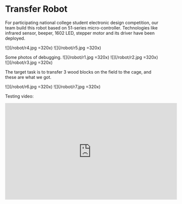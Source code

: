 # Transfer Robot

For participating national college student electronic design competition, our team build this robot based on 51-series micro-controller. Technologies like infrared sensor, beeper, 1602 LED, stepper motor and its driver have been deployed.

![](/robot/r4.jpg =320x)
![](/robot/r5.jpg =320x)

Some photos of debugging.
![](/robot/r1.jpg =320x)
![](/robot/r2.jpg =320x)
![](/robot/r3.jpg =320x)

The target task is to transfer 3 wood blocks on the field to the cage, and these are what we got.

![](/robot/r6.jpg =320x)
![](/robot/r7.jpg =320x)

Testing video:

<div>
<iframe width="560" height="315" src="https://www.youtube.com/embed/NfzL2GLjvOM" frameborder="0" allow="accelerometer; autoplay; encrypted-media; gyroscope; picture-in-picture" allowfullscreen></iframe>
</div>